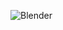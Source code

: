 ![Blender](https://img.shields.io/badge/blender-%23F5792A.svg?style=for-the-badge&logo=blender&logoColor=white)


<!---
hmdkpnnikh/hmdkpnnikh is a ✨ special ✨ repository because its `README.md` (this file) appears on your GitHub profile.
You can click the Preview link to take a look at your changes.
--->
